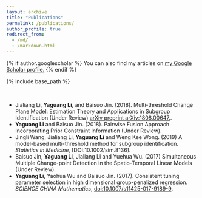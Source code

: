 ```yaml
---
layout: archive
title: "Publications"
permalink: /publications/
author_profile: true
redirect_from:
  - /md/
  - /markdown.html
---
```


{% if author.googlescholar %}
  You can also find my articles on <u><a href="{{author.googlescholar}}">my Google Scholar profile</a>.</u>
{% endif %}

{% include base_path %}

<br />

* Jialiang Li, **Yaguang Li**, and Baisuo Jin. (2018). Multi-threshold Change Plane Model: Estimation Theory and Applications in Subgroup Identification (Under Review) [arXiv preprint arXiv:1808.00647.](https://arxiv.org/abs/1808.00647).
* **Yaguang Li** and Baisuo Jin. (2018). Pairwise Fusion Approach Incorporating Prior Constraint Information (Under Review).
* Jingli Wang, Jialiang Li, **Yaguang Li** and Weng Kee Wong. (2019) A model-based multi-threshold method for subgroup identification. *Statistics in Medicine*, [DOI:10.1002/sim.8136].
* Baisuo Jin, **Yaguang Li**, Jialiang Li and Yuehua Wu. (2017) Simultaneous Multiple Change-point Detection in the Spatio-Temporal Linear Models (Under Review).
* **Yaguang Li**, Yaohua Wu and Baisuo Jin. (2017). Consistent tuning parameter selection in high dimensional group-penalized regression. *SCIENCE CHINA Mathematics*, [doi:10.1007/s11425-017-9189-9](https://link.springer.com/article/10.1007/s11425-017-9189-9).

